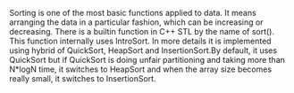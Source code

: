 Sorting is one of the most basic functions applied to data. It means arranging the data in a particular fashion, which can be increasing or decreasing. There is a builtin function in C++ STL by the name of sort().
This function internally uses IntroSort. In more details it is implemented using hybrid of QuickSort, HeapSort and InsertionSort.By default, it uses QuickSort but if QuickSort is doing unfair partitioning and taking more than N\*logN time, it switches to HeapSort and when the array size becomes really small, it switches to InsertionSort.
